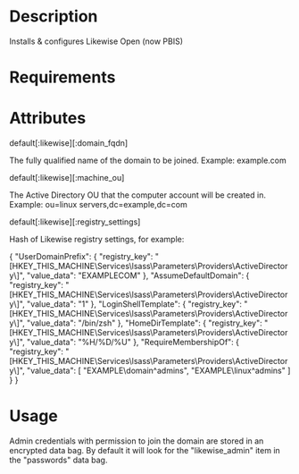 Description
===========

Installs & configures Likewise Open (now PBIS)

Requirements
============

Attributes
==========

default[:likewise][:domain_fqdn]

The fully qualified name of the domain to be joined. Example: example.com

default[:likewise][:machine_ou]

The Active Directory OU that the computer account will be created in. Example: ou=linux servers,dc=example,dc=com

default[:likewise][:registry_settings]

Hash of Likewise registry settings, for example:

{
  "UserDomainPrefix": {
    "registry_key": "[HKEY_THIS_MACHINE\\Services\\lsass\\Parameters\\Providers\\ActiveDirectory\\]",
    "value_data": "EXAMPLECOM"
  },
  "AssumeDefaultDomain": {
    "registry_key": "[HKEY_THIS_MACHINE\\Services\\lsass\\Parameters\\Providers\\ActiveDirectory\\]",
    "value_data": "1"
  },
  "LoginShellTemplate": {
    "registry_key": "[HKEY_THIS_MACHINE\\Services\\lsass\\Parameters\\Providers\\ActiveDirectory\\]",
    "value_data": "/bin/zsh"
  },
  "HomeDirTemplate": {
    "registry_key": "[HKEY_THIS_MACHINE\\Services\\lsass\\Parameters\\Providers\\ActiveDirectory\\]",
    "value_data": "%H/%D/%U"
  },
  "RequireMembershipOf": {
    "registry_key": "[HKEY_THIS_MACHINE\\Services\\lsass\\Parameters\\Providers\\ActiveDirectory\\]",
    "value_data": [
      "EXAMPLE\\domain^admins",
      "EXAMPLE\\linux^admins"
    ]
  }
}

Usage
=====

Admin credentials with permission to join the domain are stored in an encrypted data bag.  By default it
will look for the "likewise_admin" item in the "passwords" data bag.
